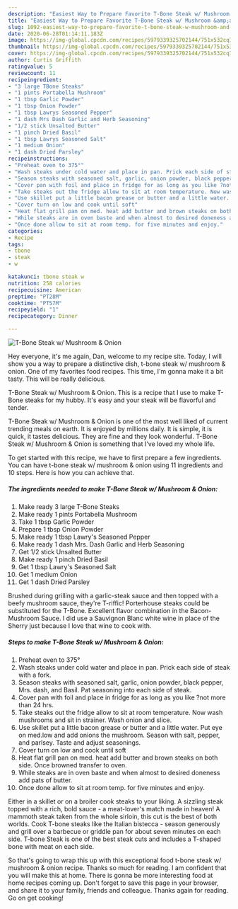```yaml
---
description: "Easiest Way to Prepare Favorite T-Bone Steak w/ Mushroom &amp;amp; Onion"
title: "Easiest Way to Prepare Favorite T-Bone Steak w/ Mushroom &amp;amp; Onion"
slug: 1092-easiest-way-to-prepare-favorite-t-bone-steak-w-mushroom-and-amp-onion
date: 2020-06-28T01:14:11.183Z
image: https://img-global.cpcdn.com/recipes/5979339325702144/751x532cq70/t-bone-steak-w-mushroom-onion-recipe-main-photo.jpg
thumbnail: https://img-global.cpcdn.com/recipes/5979339325702144/751x532cq70/t-bone-steak-w-mushroom-onion-recipe-main-photo.jpg
cover: https://img-global.cpcdn.com/recipes/5979339325702144/751x532cq70/t-bone-steak-w-mushroom-onion-recipe-main-photo.jpg
author: Curtis Griffith
ratingvalue: 5
reviewcount: 11
recipeingredient:
- "3 large TBone Steaks"
- "1 pints Portabella Mushroom"
- "1 tbsp Garlic Powder"
- "1 tbsp Onion Powder"
- "1 tbsp Lawrys Seasoned Pepper"
- "1 dash Mrs Dash Garlic and Herb Seasoning"
- "1/2 stick Unsalted Butter"
- "1 pinch Dried Basil"
- "1 tbsp Lawrys Seasoned Salt"
- "1 medium Onion"
- "1 dash Dried Parsley"
recipeinstructions:
- "Preheat oven to 375°"
- "Wash steaks under cold water and place in pan. Prick each side of steak with a fork."
- "Season steaks with seasoned salt, garlic, onion powder, black pepper, Mrs. dash, and Basil. Pat seasoning into each side of steak."
- "Cover pan with foil and place in fridge for as long as you like ?not more than 24 hrs."
- "Take steaks out the fridge allow to sit at room temperature. Now wash mushrooms and sit in strainer. Wash onion and slice."
- "Use skillet put a little bacon grease or butter and a little water. Put eye on med.low and add onions the mushroom. Season with salt, pepper, and parlsey. Taste and adjust seasonings."
- "Cover turn on low and cook until soft"
- "Heat flat grill pan on med. heat add butter and brown steaks on both side. Once browned transfer to oven."
- "While steaks are in oven baste and when almost to desired doneness add pats of butter."
- "Once done allow to sit at room temp. for five minutes and enjoy."
categories:
- Recipe
tags:
- tbone
- steak
- w

katakunci: tbone steak w 
nutrition: 258 calories
recipecuisine: American
preptime: "PT28M"
cooktime: "PT57M"
recipeyield: "1"
recipecategory: Dinner

---
```



![T-Bone Steak w/ Mushroom &amp; Onion](https://img-global.cpcdn.com/recipes/5979339325702144/751x532cq70/t-bone-steak-w-mushroom-onion-recipe-main-photo.jpg)

Hey everyone, it's me again, Dan, welcome to my recipe site. Today, I will show you a way to prepare a distinctive dish, t-bone steak w/ mushroom &amp; onion. One of my favorites food recipes. This time, I'm gonna make it a bit tasty. This will be really delicious.

T-Bone Steak w/ Mushroom &amp; Onion. This is a recipe that I use to make T-Bone steaks for my hubby. It&#39;s easy and your steak will be flavorful and tender.

T-Bone Steak w/ Mushroom &amp; Onion is one of the most well liked of current trending meals on earth. It is enjoyed by millions daily. It is simple, it is quick, it tastes delicious. They are fine and they look wonderful. T-Bone Steak w/ Mushroom &amp; Onion is something that I've loved my whole life.


To get started with this recipe, we have to first prepare a few ingredients. You can have t-bone steak w/ mushroom &amp; onion using 11 ingredients and 10 steps. Here is how you can achieve that.

<!--inarticleads1-->

##### The ingredients needed to make T-Bone Steak w/ Mushroom &amp; Onion:

1. Make ready 3 large T-Bone Steaks
1. Make ready 1 pints Portabella Mushroom
1. Take 1 tbsp Garlic Powder
1. Prepare 1 tbsp Onion Powder
1. Make ready 1 tbsp Lawry&#39;s Seasoned Pepper
1. Make ready 1 dash Mrs. Dash Garlic and Herb Seasoning
1. Get 1/2 stick Unsalted Butter
1. Make ready 1 pinch Dried Basil
1. Get 1 tbsp Lawry&#39;s Seasoned Salt
1. Get 1 medium Onion
1. Get 1 dash Dried Parsley


Brushed during grilling with a garlic-steak sauce and then topped with a beefy mushroom sauce, they&#39;re T-riffic! Porterhouse steaks could be substituted for the T-Bone. Excellent flavor combination in the Bacon-Mushroom Sauce. I did use a Sauvignon Blanc white wine in place of the Sherry just because I love that wine to cook with. 

<!--inarticleads2-->

##### Steps to make T-Bone Steak w/ Mushroom &amp; Onion:

1. Preheat oven to 375°
1. Wash steaks under cold water and place in pan. Prick each side of steak with a fork.
1. Season steaks with seasoned salt, garlic, onion powder, black pepper, Mrs. dash, and Basil. Pat seasoning into each side of steak.
1. Cover pan with foil and place in fridge for as long as you like ?not more than 24 hrs.
1. Take steaks out the fridge allow to sit at room temperature. Now wash mushrooms and sit in strainer. Wash onion and slice.
1. Use skillet put a little bacon grease or butter and a little water. Put eye on med.low and add onions the mushroom. Season with salt, pepper, and parlsey. Taste and adjust seasonings.
1. Cover turn on low and cook until soft
1. Heat flat grill pan on med. heat add butter and brown steaks on both side. Once browned transfer to oven.
1. While steaks are in oven baste and when almost to desired doneness add pats of butter.
1. Once done allow to sit at room temp. for five minutes and enjoy.


Either in a skillet or on a broiler cook steaks to your liking. A sizzling steak topped with a rich, bold sauce - a meat-lover&#39;s match made in heaven! A mammoth steak taken from the whole sirloin, this cut is the best of both worlds. Cook T-bone steaks like the Italian bistecca - season generously and grill over a barbecue or griddle pan for about seven minutes on each side. T-bone Steak is one of the best steak cuts and includes a T-shaped bone with meat on each side. 

So that's going to wrap this up with this exceptional food t-bone steak w/ mushroom &amp; onion recipe. Thanks so much for reading. I am confident that you will make this at home. There is gonna be more interesting food at home recipes coming up. Don't forget to save this page in your browser, and share it to your family, friends and colleague. Thanks again for reading. Go on get cooking!

